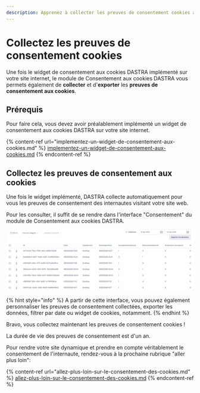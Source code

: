 ```yaml
---
description: Apprenez à collecter les preuves de consentement cookies avec Dastra.
---
```


# Collectez les preuves de consentement cookies

Une fois le widget de consentement aux cookies DASTRA implémenté sur votre site internet, le module de Consentement aux cookies DASTRA vous permets également de **collecter** et d'**exporter** les **preuves de consentement aux cookies**.

## Prérequis

Pour faire cela, vous devez avoir préalablement implémenté un widget de consentement aux cookies DASTRA sur votre site internet.

{% content-ref url="implementez-un-widget-de-consentement-aux-cookies.md" %}
[implementez-un-widget-de-consentement-aux-cookies.md](implementez-un-widget-de-consentement-aux-cookies.md)
{% endcontent-ref %}

## Collectez les preuves de consentement aux cookies

Une fois le widget implémenté, DASTRA collecte automatiquement pour vous les preuves de consentement des internautes visitant votre site web.

Pour les consulter, il suffit de se rendre dans l'interface "Consentement" du module de Consentement aux cookies DASTRA.

![Interface "Consentement"](<../../../.gitbook/assets/image (62).png>)

{% hint style="info" %}
A partir de cette interface, vous pouvez également personnaliser les preuves de consentement collectées, exporter les données, filtrer par date ou widget de cookies, notamment.
{% endhint %}

Bravo, vous collectez maintenant les preuves de consentement cookies !&#x20;

La durée de vie des preuves de consentement est d'un an.&#x20;

Pour rendre votre site dynamique et prendre en compte véritablement le consentement de l'internaute, rendez-vous à la prochaine rubrique "aller plus loin":

{% content-ref url="allez-plus-loin-sur-le-consentement-des-cookies.md" %}
[allez-plus-loin-sur-le-consentement-des-cookies.md](allez-plus-loin-sur-le-consentement-des-cookies.md)
{% endcontent-ref %}

